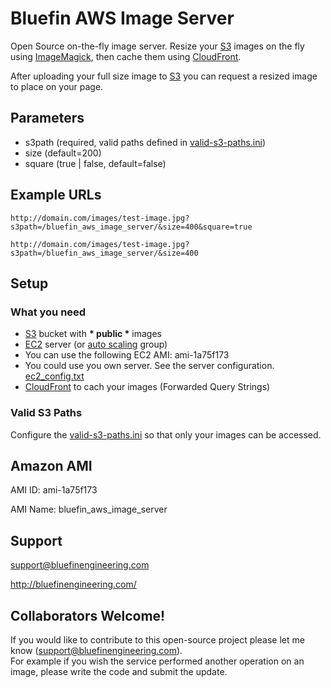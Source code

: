 Bluefin AWS Image Server
=============

Open Source on-the-fly image server.  Resize your [S3](http://aws.amazon.com/s3/) images on the fly using [ImageMagick](http://www.imagemagick.org/script/index.php), then cache them using [CloudFront](http://aws.amazon.com/cloudfront/).

After uploading your full size image to [S3](http://aws.amazon.com/s3/) you can request a resized image to place on your page.


Parameters
-------

<ul>
<li>s3path (required, valid paths defined in <a href="bluefin_aws_image_server/blob/master/www/valid-s3-paths.ini">valid-s3-paths.ini</a>)</li>
<li>size (default=200)</li>
<li>square (true | false, default=false)</li>
</ul>

Example URLs
-------

    http://domain.com/images/test-image.jpg?s3path=/bluefin_aws_image_server/&size=400&square=true

    http://domain.com/images/test-image.jpg?s3path=/bluefin_aws_image_server/&size=400
    
Setup
-------

### What you need
+ [S3](http://aws.amazon.com/s3/) bucket with <strong>* public *</strong> images
+ [EC2](http://aws.amazon.com/ec2/) server (or [auto scaling](http://aws.amazon.com/autoscaling/) group)
 + You can use the following EC2 AMI: ami-1a75f173
 + You could use you own server.  See the server configuration. <a href="bluefin_aws_image_server/blob/master/config/ec2_config.txt">ec2_config.txt</a>
+ [CloudFront](http://aws.amazon.com/cloudfront/) to cach your images (Forwarded Query Strings)


### Valid S3 Paths

Configure the <a href="bluefin_aws_image_server/blob/master/www/valid-s3-paths.ini">valid-s3-paths.ini</a> so that only your images can be accessed.   

Amazon AMI
-------

AMI ID: ami-1a75f173

AMI Name: bluefin_aws_image_server
    
Support
-------

support@bluefinengineering.com

http://bluefinengineering.com/
    
Collaborators Welcome!
-------

If you would like to contribute to this open-source project please let me know (support@bluefinengineering.com).  
For example if you wish the service performed another operation on an image, please write the code and submit the update.
